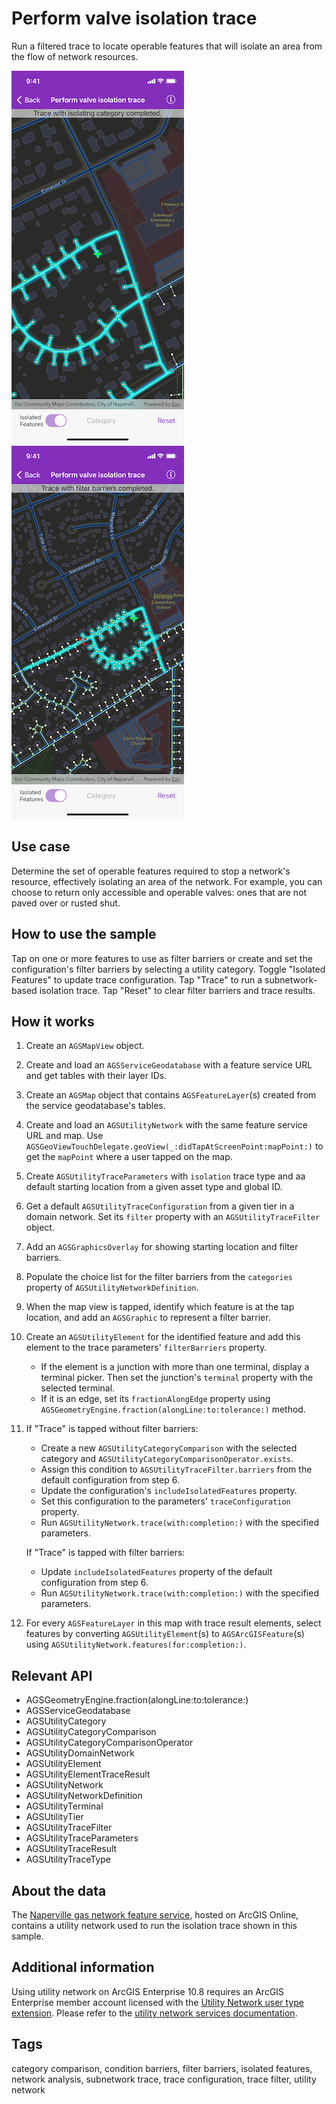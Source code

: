 # Perform valve isolation trace

Run a filtered trace to locate operable features that will isolate an area from the flow of network resources.

![Image of perform valve isolation trace with category comparison](perform-valve-isolation-trace-1.png)
![Image of perform valve isolation trace with filter barriers](perform-valve-isolation-trace-2.png)

## Use case

Determine the set of operable features required to stop a network's resource, effectively isolating an area of the network. For example, you can choose to return only accessible and operable valves: ones that are not paved over or rusted shut.

## How to use the sample

Tap on one or more features to use as filter barriers or create and set the configuration's filter barriers by selecting a utility category. Toggle "Isolated Features" to update trace configuration. Tap "Trace" to run a subnetwork-based isolation trace. Tap "Reset" to clear filter barriers and trace results.

## How it works

1. Create an `AGSMapView` object.
2. Create and load an `AGSServiceGeodatabase` with a feature service URL and get tables with their layer IDs.
3. Create an `AGSMap` object that contains `AGSFeatureLayer`(s) created from the service geodatabase's tables.
4. Create and load an `AGSUtilityNetwork` with the same feature service URL and map. Use `AGSGeoViewTouchDelegate.geoView(_:didTapAtScreenPoint:mapPoint:)` to get the `mapPoint` where a user tapped on the map.
5. Create `AGSUtilityTraceParameters` with `isolation` trace type and aa default starting location from a given asset type and global ID.
6. Get a default `AGSUtilityTraceConfiguration` from a given tier in a domain network. Set its `filter` property with an `AGSUtilityTraceFilter` object.
7. Add an `AGSGraphicsOverlay` for showing starting location and filter barriers.
8. Populate the choice list for the filter barriers from the `categories` property of `AGSUtilityNetworkDefinition`.
9. When the map view is tapped, identify which feature is at the tap location, and add an `AGSGraphic` to represent a filter barrier.
10. Create an `AGSUtilityElement` for the identified feature and add this element to the trace parameters' `filterBarriers` property.
    * If the element is a junction with more than one terminal, display a terminal picker. Then set the junction's `terminal` property with the selected terminal.
    * If it is an edge, set its `fractionAlongEdge` property using `AGSGeometryEngine.fraction(alongLine:to:tolerance:)` method.  
11. If "Trace" is tapped without filter barriers:
    * Create a new `AGSUtilityCategoryComparison` with the selected category and `AGSUtilityCategoryComparisonOperator.exists`.
    * Assign this condition to `AGSUtilityTraceFilter.barriers` from the default configuration from step 6.
    * Update the configuration's `includeIsolatedFeatures` property.
    * Set this configuration to the parameters' `traceConfiguration` property.
    * Run `AGSUtilityNetwork.trace(with:completion:)` with the specified parameters.

    If "Trace" is tapped with filter barriers:
    * Update `includeIsolatedFeatures` property of the default configuration from step 6.
    * Run `AGSUtilityNetwork.trace(with:completion:)` with the specified parameters.
12. For every `AGSFeatureLayer` in this map with trace result elements, select features by converting `AGSUtilityElement`(s) to `AGSArcGISFeature`(s) using `AGSUtilityNetwork.features(for:completion:)`.

## Relevant API

* AGSGeometryEngine.fraction(alongLine:to:tolerance:)
* AGSServiceGeodatabase
* AGSUtilityCategory
* AGSUtilityCategoryComparison
* AGSUtilityCategoryComparisonOperator
* AGSUtilityDomainNetwork
* AGSUtilityElement
* AGSUtilityElementTraceResult
* AGSUtilityNetwork
* AGSUtilityNetworkDefinition
* AGSUtilityTerminal
* AGSUtilityTier
* AGSUtilityTraceFilter
* AGSUtilityTraceParameters
* AGSUtilityTraceResult
* AGSUtilityTraceType

## About the data

The [Naperville gas network feature service](https://sampleserver7.arcgisonline.com/server/rest/services/UtilityNetwork/NapervilleGas/FeatureServer), hosted on ArcGIS Online, contains a utility network used to run the isolation trace shown in this sample.

## Additional information

Using utility network on ArcGIS Enterprise 10.8 requires an ArcGIS Enterprise member account licensed with the [Utility Network user type extension](https://enterprise.arcgis.com/en/portal/latest/administer/windows/license-user-type-extensions.htm#ESRI_SECTION1_41D78AD9691B42E0A8C227C113C0C0BF). Please refer to the [utility network services documentation](https://enterprise.arcgis.com/en/server/latest/publish-services/windows/utility-network-services.htm).

## Tags

category comparison, condition barriers, filter barriers, isolated features, network analysis, subnetwork trace, trace configuration, trace filter, utility network
